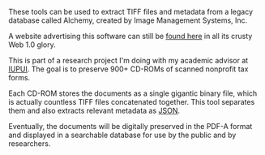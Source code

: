 These tools can be used to extract TIFF files and metadata from a legacy database called Alchemy, created by Image Management Systems, Inc.

A website advertising this software can still be [found here](https://www.imagemgt.com/alchemy.html) in all its crusty Web 1.0 glory.

This is part of a research project I'm doing with my academic advisor at [IUPUI](https://luddy.iupui.edu/). The goal is to preserve 900+ CD-ROMs of scanned nonprofit tax forms. 

Each CD-ROM stores the documents as a single gigantic binary file, which is actually countless TIFF files concatenated together. This tool separates them and also extracts relevant metadata as [JSON](https://en.wikipedia.org/wiki/JSON).

Eventually, the documents will be digitally preserved in the PDF-A format and displayed in a searchable database for use by the public and by researchers.
